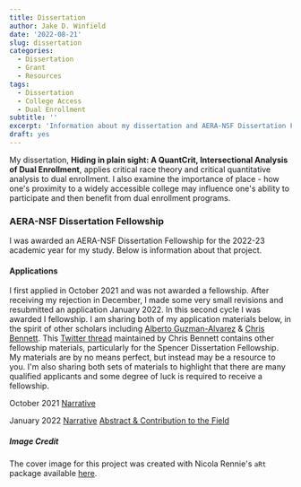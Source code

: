 ```yaml
---
title: Dissertation
author: Jake D. Winfield
date: '2022-08-21'
slug: dissertation
categories:
  - Dissertation
  - Grant
  - Resources
tags:
  - Dissertation
  - College Access
  - Dual Enrollment
subtitle: ''
excerpt: 'Information about my dissertation and AERA-NSF Dissertation Fellowship'
draft: yes
---
```

My dissertation, **Hiding in plain sight: A QuantCrit, Intersectional Analysis of Dual Enrollment**, applies critical race theory and critical quantitative analysis to dual enrollment. I also examine the importance of place - how one's proximity to a widely accessible college may influence one's ability to participate and then benefit from dual enrollment programs. 

### AERA-NSF Dissertation Fellowship
I was awarded an AERA-NSF Dissertation Fellowship for the 2022-23 academic year for my study. Below is information about that project. 

#### Applications

I first applied in October 2021 and was not awarded a fellowship. After receiving my rejection in December, I made some very small revisions and resubmitted an application January 2022. In this second cycle I was awarded I fellowship. I am sharing both of my application materials below, in the spirit of other scholars including [Alberto Guzman-Alvarez](https://albertoguz.com/resources/) & [Chris Bennett](https://chrisbennettedu.com/home-2/resources/). This [Twitter thread](https://twitter.com/ChrisBennettEdu/status/1430567863367184386) maintained by Chris Bennett contains other fellowship materials, particularly for the Spencer Dissertation Fellowship. My materials are by no means perfect, but instead may be a resource to you. I'm also sharing both sets of materials to highlight that there are many qualified applicants and some degree of luck is required to receive a fellowship.

October 2021 [Narrative](Winfield_DP202110.pdf)

January 2022 [Narrative](Winfield_DP202201.pdf) [Abstract & Contribution to the Field](Winfield_Abstract_202201.pdf)

##### Image Credit
The cover image for this project was created with Nicola Rennie's `aRt` package available [here](https://nrennie.github.io/aRt/).
